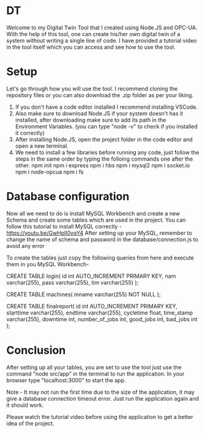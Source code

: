 # DT
Welcome to my Digital Twin Tool that I created using Node.JS and OPC-UA. With the help of this tool, one can create his/her own digital twin of a system without writing a single line of code.
I have provided a tutorial video in the tool itself which you can access and see how to use the tool.

# Setup
Let's go through how you will use the tool. I recommend cloning the repository files or you can also download the .zip folder as per your liking.
1) If you don't have a code editor installed I recommend installing VSCode.
2) Also make sure to download Node.JS if your system doesn't has it installed, after downloading make sure to add its path in the Environment Variables. (you can type "node -v" to check if you installed it correctly)
3) After installing Node.JS, open the project folder in the code editor and open a new terminal.
4) We need to install a few libraries before running any code, just follow the steps in the same order by typing the folloing commands one after the other.
 npm init
 npm i express
 npm i hbs
 npm i mysql2
 npm i socket.io
 npm i node-opcua
 npm i fs

# Database configuration
Now all we need to do is install MySQL Workbench and create a new Schema and create some tables which are used in the project.
You can follow this tutorial to install MySQL correctly - https://youtu.be/GwHpIl0vqY4
After setting up your MySQL, remember to change the name of schema and password in the database/connection.js to avoid any error

To create the tables just copy the following queries from here and execute them in you MySQL Workbench-

CREATE TABLE login(
id int AUTO_INCREMENT PRIMARY KEY,
nam varchar(255),
pass varchar(255),
tim varchar(255)
);

CREATE TABLE machines(
mname varchar(255) NOT NULL
);

CREATE TABLE finalreport(
id int AUTO_INCREMENT PRIMARY KEY,
starttime varchar(255),
endtime varchar(255),
cycletime float,
time_stamp varchar(255),
downtime int,
number_of_jobs int,
good_jobs int,
bad_jobs int
);

# Conclusion
After setting up all your tables, you are set to use the tool just use the command "node src/app" in the terminal to run the application.
In your browser type "localhost:3000" to start the app.

Note - It may not run the first time due to the size of the application, it may give a database connection timeout error. Just run the application again and it should work.

Please watch the tutorial video before using the application to get a better idea of the project.

